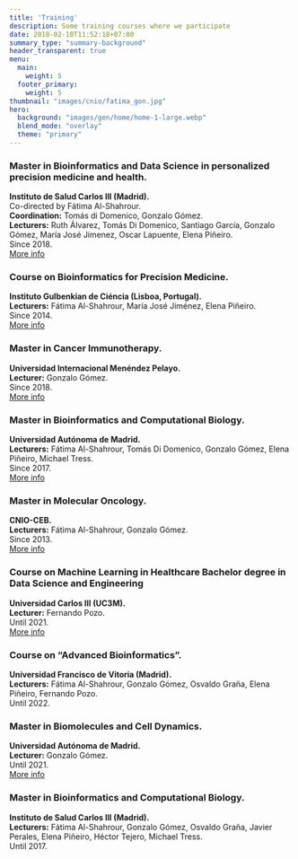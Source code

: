 ```yaml
---
title: 'Training'
description: Some training courses where we participate
date: 2018-02-10T11:52:18+07:00
summary_type: "summary-background"
header_transparent: true
menu:
  main:
    weight: 5
  footer_primary:
    weight: 5
thumbnail: "images/cnio/fatima_gon.jpg"
hero:
  background: "images/gen/home/home-1-large.webp"
  blend_mode: "overlay"
  theme: "primary"
---
```


### Master in Bioinformatics and Data Science in personalized precision medicine and health.
**Instituto de Salud Carlos III (Madrid).**  
Co-directed by Fátima Al-Shahrour.  
**Coordination:** Tomás di Domenico, Gonzalo Gómez.  
**Lecturers:** Ruth Álvarez, Tomás Di Domenico,  Santiago García, Gonzalo Gómez, María José Jimenez, Oscar Lapuente, Elena Piñeiro.  
Since 2018.  
[More info](http://www.masterbioinformatica.com/)

### Course on Bioinformatics for Precision Medicine.
**Instituto Gulbenkian de Ciéncia (Lisboa, Portugal).**  
**Lecturers:** Fátima Al-Shahrour, María José Jiménez, Elena Piñeiro.  
Since 2014.  
[More info](http://ciencias.biomol.uam.es/info_BDC)

### Master in Cancer Immunotherapy.
**Universidad Internacional Menéndez Pelayo.**  
**Lecturer:** Gonzalo Gómez.  
Since 2018.  
[More info](http://www.uimp.es/postgrado/estudios/fichaestudio.php?plan=P036&any=2017-18&lan=es)

### Master in Bioinformatics and Computational Biology.
**Universidad Autónoma de Madrid.**  
**Lecturers:** Fátima Al-Shahrour, Tomás Di Domenico, Gonzalo Gómez, Elena Piñeiro, Michael Tress.  
Since 2017.  
[More info](https://www.uam.es/UAM/Bioinform%C3%A1tica-y-Biolog%C3%ADa-Computacional/1446727595246.htm?pid=1242684629435&title=M%C3%A1ster%20Universitario%20en%20Bioinform%C3%A1tica%20y%20Biolog%C3%ADa%20Computacional)

### Master in Molecular Oncology.
**CNIO-CEB.**  
**Lecturers:** Fátima Al-Shahrour, Gonzalo Gómez.  
Since 2013.  
[More info](http://mom.ceb.edu.es/en/)

### Course on Machine Learning in Healthcare Bachelor degree in Data Science and Engineering
**Universidad Carlos III (UC3M).**  
**Lecturer:** Fernando Pozo.  
Until 2021.  
[More info](https://aplicaciones.uc3m.es/cpa/generaFicha?&est=350&asig=16803&idioma=2)

### Course on “Advanced Bioinformatics”.
**Universidad Francisco de Vitoria (Madrid).**  
**Lecturers:** Fátima Al-Shahrour, Gonzalo Gómez, Osvaldo Graña, Elena Piñeiro, Fernando Pozo.  
Until 2022.

### Master in Biomolecules and Cell Dynamics.
**Universidad Autónoma de Madrid.**  
**Lecturer:** Gonzalo Gómez.  
Until 2021.  
[More info](http://ciencias.biomol.uam.es/info_BDC)

### Master in Bioinformatics and Computational Biology.
**Instituto de Salud Carlos III (Madrid).**  
**Lecturers:** Fátima Al-Shahrour, Gonzalo Gómez, Osvaldo Graña, Javier Perales, Elena Piñeiro, Héctor Tejero, Michael Tress.  
Until 2017.

